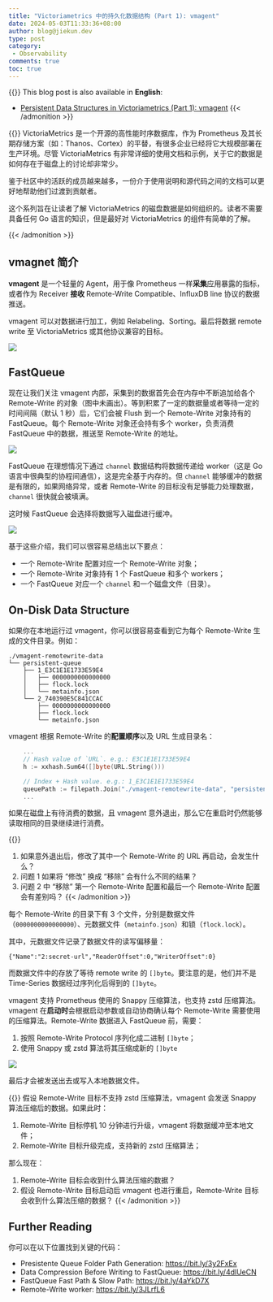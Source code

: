 ```yaml
---
title: "Victoriametrics 中的持久化数据结构 (Part 1): vmagent"
date: 2024-05-03T11:33:36+08:00
author: blog@jiekun.dev
type: post
category: 
 - Observability
comments: true
toc: true
---
```


{{<admonition type=note title="Medium">}}
This blog post is also available in **English**: 
- [Persistent Data Structures in Victoriametrics (Part 1): vmagent]()
{{< /admonition >}}

{{<admonition type=info title="Series Introduction">}}
VictoriaMetrics 是一个开源的高性能时序数据库，作为 Prometheus 及其长期存储方案（如：Thanos、Cortex）的平替，有很多企业已经将它大规模部署在生产环境。尽管 VictoriaMetrics 有非常详细的使用文档和示例，关于它的数据是如何存在于磁盘上的讨论却非常少。

鉴于社区中的活跃的成员越来越多，一份介于使用说明和源代码之间的文档可以更好地帮助他们过渡到贡献者。

这个系列旨在让读者了解 VictoriaMetrics 的磁盘数据是如何组织的。读者不需要具备任何 Go 语言的知识，但是最好对 VictoriaMetrics 的组件有简单的了解。

{{< /admonition >}}

## vmagnet 简介
**vmagent** 是一个轻量的 Agent，用于像 Prometheus 一样**采集**应用暴露的指标，或者作为 Receiver **接收** Remote-Write Compatible、InfluxDB line 协议的数据推送。

vmagent 可以对数据进行加工，例如 Relabeling、Sorting。最后将数据 remote write 至 VictoriaMetrics 或其他协议兼容的目标。

![](../202405-vm-series/vmagent.png)

## FastQueue
现在让我们关注 vmagent 内部，采集到的数据首先会在内存中不断追加给各个 Remote-Write 的对象（图中未画出）。等到积累了一定的数据量或者等待一定的时间间隔（默认 1 秒）后，它们会被 Flush 到一个 Remote-Write 对象持有的 FastQueue。每个 Remote-Write 对象还会持有多个 worker，负责消费 FastQueue 中的数据，推送至 Remote-Write 的地址。

![](../202405-vm-series/fast_queue.png)

FastQueue 在理想情况下通过 `channel` 数据结构将数据传递给 worker（这是 Go 语言中很典型的协程间通信），这是完全基于内存的。但 `channel` 能够缓冲的数据是有限的，如果网络异常，或者 Remote-Write 的目标没有足够能力处理数据，`channel` 很快就会被填满。

这时候 FastQueue 会选择将数据写入磁盘进行缓冲。

![](../202405-vm-series/fast_queue_2.png)

基于这些介绍，我们可以很容易总结出以下要点：
- 一个 Remote-Write 配置对应一个 Remote-Write 对象；
- 一个 Remote-Write 对象持有 1 个 FastQueue 和多个 workers；
- 一个 FastQueue 对应一个 `channel` 和一个磁盘文件（目录）。

## On-Disk Data Structure
如果你在本地运行过 vmagent，你可以很容易查看到它为每个 Remote-Write 生成的文件目录。例如：
```
./vmagent-remotewrite-data
└── persistent-queue
    ├── 1_E3C1E1E1733E59E4
    │   ├── 0000000000000000
    │   ├── flock.lock
    │   └── metainfo.json
    └── 2_740390E5C841CCAC
        ├── 0000000000000000
        ├── flock.lock
        └── metainfo.json
```

vmagent 根据 Remote-Write 的**配置顺序**以及 URL 生成目录名：
```go
	...
	// Hash value of `URL`. e.g.: E3C1E1E1733E59E4
	h := xxhash.Sum64([]byte(URL.String()))

	// Index + Hash value. e.g.: 1_E3C1E1E1733E59E4
	queuePath := filepath.Join("./vmagent-remotewrite-data", "persistent-queue", fmt.Sprintf("%d_%016X", argIdx+1, h))
	...
```

如果在磁盘上有待消费的数据，且 vmagent 意外退出，那么它在重启时仍然能够读取相同的目录继续进行消费。

{{<admonition type=danger title="思考题 1">}}
1. 如果意外退出后，修改了其中一个 Remote-Write 的 URL 再启动，会发生什么？
2. 问题 1 如果将 “修改” 换成 “移除” 会有什么不同的结果？
3. 问题 2 中 “移除” 第一个 Remote-Write 配置和最后一个 Remote-Write 配置会有差别吗？
{{< /admonition >}}

每个 Remote-Write 的目录下有 3 个文件，分别是数据文件（`0000000000000000`）、元数据文件（`metainfo.json`）和锁（`flock.lock`）。

其中，元数据文件记录了数据文件的读写偏移量：
```
{"Name":"2:secret-url","ReaderOffset":0,"WriterOffset":0}
```

而数据文件中的存放了等待 remote write 的 `[]byte`。要注意的是，他们并不是 Time-Series 数据经过序列化后得到的 `[]byte`。

vmagent 支持 Prometheus 使用的 Snappy 压缩算法，也支持 zstd 压缩算法。vmagent 在**启动时**会根据启动参数或自动协商确认每个 Remote-Write 需要使用的压缩算法。Remote-Write 数据进入 FastQueue 前，需要：
1. 按照 Remote-Write Protocol 序列化成二进制 `[]byte`；
2. 使用 Snappy 或 zstd 算法将其压缩成新的 `[]byte`

![](../202405-vm-series/data_compression.png)

最后才会被发送出去或写入本地数据文件。

{{<admonition type=danger title="思考题 2">}}
假设 Remote-Write 目标不支持 zstd 压缩算法，vmagent 会发送 Snappy 算法压缩后的数据。如果此时：
1. Remote-Write 目标停机 10 分钟进行升级，vmagent 将数据缓冲至本地文件；
2. Remote-Write 目标升级完成，支持新的 zstd 压缩算法；

那么现在：
1. Remote-Write 目标会收到什么算法压缩的数据？
2. 假设 Remote-Write 目标启动后 vmagent 也进行重启，Remote-Write 目标会收到什么算法压缩的数据？
{{< /admonition >}}

## Further Reading
你可以在以下位置找到关键的代码：
- Presistente Queue Folder Path Generation: https://bit.ly/3y2FxEx
- Data Compression Before Writing to FastQueue: https://bit.ly/4dlUeCN
- FastQueue Fast Path & Slow Path: https://bit.ly/4aYkD7X
- Remote-Write worker: https://bit.ly/3JLrfL6
